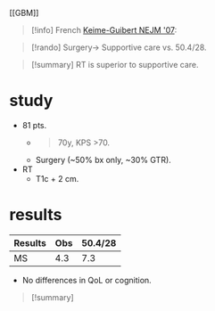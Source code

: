 [[GBM]]
>[!info]
>French [Keime-Guibert NEJM '07](https://www.nejm.org/doi/10.1056/NEJMoa065901?url_ver=Z39.88-2003&rfr_id=ori:rid:crossref.org&rfr_dat=cr_pub%3dwww.ncbi.nlm.nih.gov): 

>[!rando]
>Surgery→ Supportive care vs. 50.4/28.  
 

>[!summary]
>RT is superior to supportive care.  
# study
- 81 pts.
	- >70y, KPS >70.
	- Surgery (~50% bx only, ~30% GTR).
- RT
	- T1c + 2 cm.
# results 
| Results | Obs | 50.4/28 |
| ------- | --- | ------- |
| MS      | 4.3 | 7.3     |
- No differences in QoL or cognition.

>[!summary]